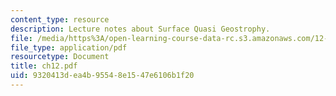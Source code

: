 ```yaml
---
content_type: resource
description: Lecture notes about Surface Quasi Geostrophy.
file: /media/https%3A/open-learning-course-data-rc.s3.amazonaws.com/12-820-turbulence-in-the-ocean-and-atmosphere-spring-2007/9320413dea4b95548e1547e6106b1f20_ch12.pdf
file_type: application/pdf
resourcetype: Document
title: ch12.pdf
uid: 9320413d-ea4b-9554-8e15-47e6106b1f20
---
```

